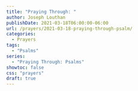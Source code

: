 ```yaml
---
title: "Praying Through: "
author: Joseph Louthan
publishDate: 2021-03-18T06:00:00-06:00
url: /prayers/2021-03-18-praying-through-psalm/
categories:
  - Prayers
tags:
  - "Psalms"
series:
  - "Praying Through: Psalms"
showtoc: false
css: "prayers"
draft: true
---
```

<div style="font-variant: small-caps;">

</div>

```text

```
